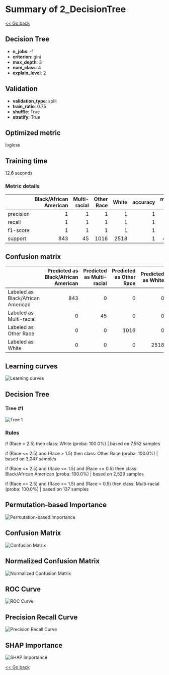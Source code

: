 # Summary of 2_DecisionTree

[<< Go back](../README.md)


## Decision Tree
- **n_jobs**: -1
- **criterion**: gini
- **max_depth**: 3
- **num_class**: 4
- **explain_level**: 2

## Validation
 - **validation_type**: split
 - **train_ratio**: 0.75
 - **shuffle**: True
 - **stratify**: True

## Optimized metric
logloss

## Training time

12.6 seconds

### Metric details
|           |   Black/African American |   Multi-racial |   Other Race |   White |   accuracy |   macro avg |   weighted avg |   logloss |
|:----------|-------------------------:|---------------:|-------------:|--------:|-----------:|------------:|---------------:|----------:|
| precision |                        1 |              1 |            1 |       1 |          1 |           1 |              1 |     3e-06 |
| recall    |                        1 |              1 |            1 |       1 |          1 |           1 |              1 |     3e-06 |
| f1-score  |                        1 |              1 |            1 |       1 |          1 |           1 |              1 |     3e-06 |
| support   |                      843 |             45 |         1016 |    2518 |          1 |        4422 |           4422 |     3e-06 |


## Confusion matrix
|                                   |   Predicted as Black/African American |   Predicted as Multi-racial |   Predicted as Other Race |   Predicted as White |
|:----------------------------------|--------------------------------------:|----------------------------:|--------------------------:|---------------------:|
| Labeled as Black/African American |                                   843 |                           0 |                         0 |                    0 |
| Labeled as Multi-racial           |                                     0 |                          45 |                         0 |                    0 |
| Labeled as Other Race             |                                     0 |                           0 |                      1016 |                    0 |
| Labeled as White                  |                                     0 |                           0 |                         0 |                 2518 |

## Learning curves
![Learning curves](learning_curves.png)

## Decision Tree 

### Tree #1
![Tree 1](learner_fold_0_tree.svg)

### Rules

if (Race > 2.5) then class: White (proba: 100.0%) | based on 7,552 samples

if (Race <= 2.5) and (Race > 1.5) then class: Other Race (proba: 100.0%) | based on 3,047 samples

if (Race <= 2.5) and (Race <= 1.5) and (Race <= 0.5) then class: Black/African American (proba: 100.0%) | based on 2,529 samples

if (Race <= 2.5) and (Race <= 1.5) and (Race > 0.5) then class: Multi-racial (proba: 100.0%) | based on 137 samples





## Permutation-based Importance
![Permutation-based Importance](permutation_importance.png)
## Confusion Matrix

![Confusion Matrix](confusion_matrix.png)


## Normalized Confusion Matrix

![Normalized Confusion Matrix](confusion_matrix_normalized.png)


## ROC Curve

![ROC Curve](roc_curve.png)


## Precision Recall Curve

![Precision Recall Curve](precision_recall_curve.png)



## SHAP Importance
![SHAP Importance](shap_importance.png)

[<< Go back](../README.md)
